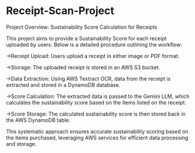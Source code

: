 # Receipt-Scan-Project

Project Overview: Sustainability Score Calculation for Receipts

This project aims to provide a Sustainability Score for each receipt uploaded by users. Below is a detailed procedure outlining the workflow:

->Receipt Upload: Users upload a receipt in either image or PDF format.

->Storage: The uploaded receipt is stored in an AWS S3 bucket.

->Data Extraction: Using AWS Textract OCR, data from the receipt is extracted and stored in a DynamoDB database.

->Score Calculation: The extracted data is passed to the Gemini LLM, which calculates the sustainability score based on the items listed on the receipt.

->Score Storage: The calculated sustainability score is then stored back in the AWS DynamoDB table.


This systematic approach ensures accurate sustainability scoring based on the items purchased, leveraging AWS services for efficient data processing and storage.






